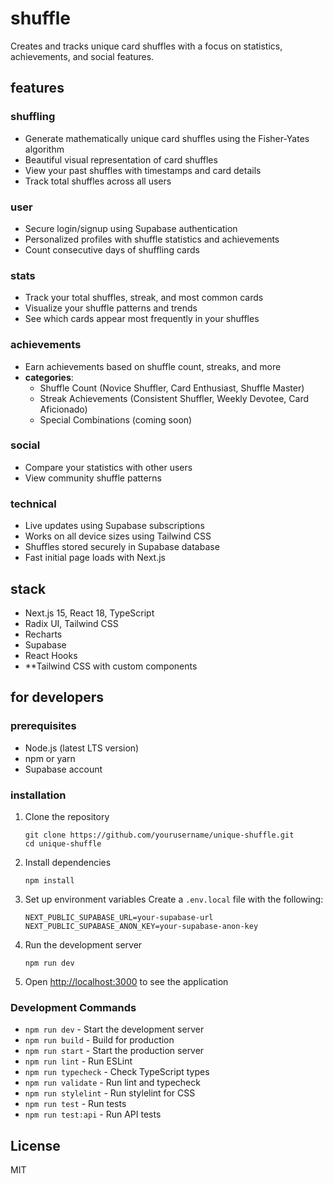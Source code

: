 # shuffle

Creates and tracks unique card shuffles with a focus on statistics, achievements, and social features.

## features

### shuffling

- Generate mathematically unique card shuffles using the Fisher-Yates algorithm
- Beautiful visual representation of card shuffles
- View your past shuffles with timestamps and card details
- Track total shuffles across all users

### user

- Secure login/signup using Supabase authentication
- Personalized profiles with shuffle statistics and achievements
- Count consecutive days of shuffling cards

### stats

- Track your total shuffles, streak, and most common cards
- Visualize your shuffle patterns and trends
- See which cards appear most frequently in your shuffles

### achievements

- Earn achievements based on shuffle count, streaks, and more
- **categories**:
  - Shuffle Count (Novice Shuffler, Card Enthusiast, Shuffle Master)
  - Streak Achievements (Consistent Shuffler, Weekly Devotee, Card Aficionado)
  - Special Combinations (coming soon)

### social

- Compare your statistics with other users
- View community shuffle patterns

### technical

- Live updates using Supabase subscriptions
- Works on all device sizes using Tailwind CSS
- Shuffles stored securely in Supabase database
- Fast initial page loads with Next.js

## stack

- Next.js 15, React 18, TypeScript
- Radix UI, Tailwind CSS
- Recharts
- Supabase
- React Hooks
- \*\*Tailwind CSS with custom components

## for developers

### prerequisites

- Node.js (latest LTS version)
- npm or yarn
- Supabase account

### installation

1. Clone the repository

   ```
   git clone https://github.com/yourusername/unique-shuffle.git
   cd unique-shuffle
   ```

2. Install dependencies

   ```
   npm install
   ```

3. Set up environment variables
   Create a `.env.local` file with the following:

   ```
   NEXT_PUBLIC_SUPABASE_URL=your-supabase-url
   NEXT_PUBLIC_SUPABASE_ANON_KEY=your-supabase-anon-key
   ```

4. Run the development server

   ```
   npm run dev
   ```

5. Open [http://localhost:3000](http://localhost:3000) to see the application

### Development Commands

- `npm run dev` - Start the development server
- `npm run build` - Build for production
- `npm run start` - Start the production server
- `npm run lint` - Run ESLint
- `npm run typecheck` - Check TypeScript types
- `npm run validate` - Run lint and typecheck
- `npm run stylelint` - Run stylelint for CSS
- `npm run test` - Run tests
- `npm run test:api` - Run API tests

## License

MIT
